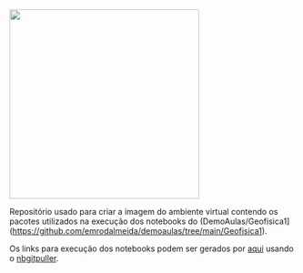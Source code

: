 <img src="https://cdn.pixabay.com/photo/2013/07/12/18/42/satan-153725_960_720.png" width="333">

Repositório usado para criar a imagem do ambiente virtual contendo os pacotes utilizados na execução dos notebooks do (DemoAulas/Geofisica1](https://github.com/emrodalmeida/demoaulas/tree/main/Geofisica1).

Os links para execução dos notebooks podem ser gerados por [aqui](https://jupyterhub.github.io/nbgitpuller/link) usando o [nbgitpuller](https://github.com/jupyterhub/nbgitpuller).

